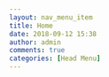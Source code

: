 ```yaml
---
layout: nav_menu_item
title: Home
date: 2018-09-12 15:38
author: admin
comments: true
categories: [Head Menu]
---
```


